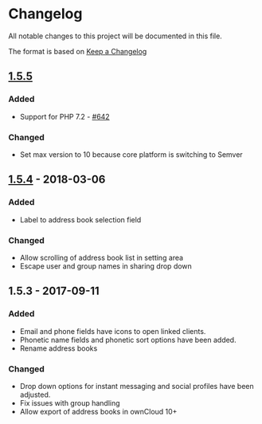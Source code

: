 # Changelog
All notable changes to this project will be documented in this file.

The format is based on [Keep a Changelog](http://keepachangelog.com/en/1.0.0/)

## [1.5.5]

### Added

- Support for PHP 7.2 - [#642](https://github.com/owncloud/contacts/issues/642)

### Changed

- Set max version to 10 because core platform is switching to Semver

## [1.5.4] - 2018-03-06

### Added

- Label to address book selection field

### Changed

- Allow scrolling of address book list in setting area
- Escape user and group names in sharing drop down

## 1.5.3 - 2017-09-11

### Added

- Email and phone fields have icons to open linked clients.
- Phonetic name fields and phonetic sort options have been added.
- Rename address books

### Changed

- Drop down options for instant messaging and social profiles have been adjusted.
- Fix issues with group handling
- Allow export of address books in ownCloud 10+

[1.5.5]: https://github.com/owncloud/calendar/compare/v1.5.4...v1.5.5
[1.5.4]: https://github.com/owncloud/calendar/compare/v1.5.3...v1.5.4

